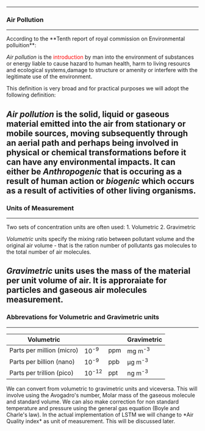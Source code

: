 
------
### Air Pollution
-----

<span>
According to the **Tenth report of royal commission on Environmental polluition**:

*Air pollution* is the <span style="color:red">introduction</span> by man  into the environment of substances or energy liable to cause hazard to human health, harm to living resourcs and ecological systems,damage to structure or amenity or interfere with the legitimate use of the environment.
  

</span>
<span>
This definition is very broad and for practical purposes we will adopt the following definition:
 
 *Air pollution* is the solid, liquid or gaseous material emitted into the air from stationary or mobile sources, moving subsequently through an aerial path and perhaps being involved in physical or chemical transformations before it can have 
any environmental impacts. It can either be *Anthropogenic* that is occuring as a result of human action or *biogenic* which occurs as a result of activities of other living organisms. 
</span>
------
### Units of Measurement 
-----
 <span>
 Two sets of concentration units are often used:
  1. Volumetric
  2. Gravimetric
  
*Volumetric* units specify the mixing ratio between pollutant volume and the original air volume - that is the ration number of pollutants gas molecules to the total number of air molecules.

*Gravimetric* units uses the mass of the material per unit volume of air. It is approraiate for particles and gaseous air molecules measurement.
</span>
------
### Abbrevations for  Volumetric and Gravimetric units 
-----
  Volumetric |             |          | Gravimetric      |
------------ | ------------|----------|-------|
Parts per million (micro) | 10<sup>-9</sup> | ppm | mg m<sup>-3</sup> 
Parts per billion (nano) | 10<sup>-9</sup> | ppb | &mu;g m<sup>-3</sup> 
Parts per trillion (pico)| 10<sup>-12</sup> | ppt| ng m<sup>-3</sup> 
 
<span>
We can convert from volumetric to gravimetric units and viceversa. This will involve using the Avogadro's number, Molar mass of the gaseous molecule and standard volume.  We can also make correction for non standard temperature and pressure using the general gas equation (Boyle and Charle's law). In the actual implementation of LSTM we will change to *Air Quality index* as unit of measurement. This will be discussed later.
</span>
